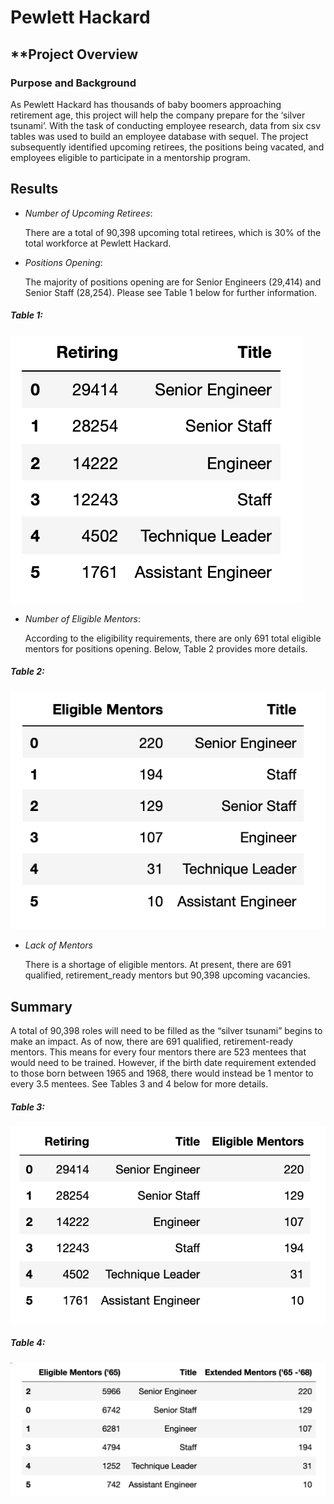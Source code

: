 # **Pewlett Hackard**

## **Project Overview
### Purpose and Background
As Pewlett Hackard has thousands of baby boomers approaching retirement age, this project will help the company prepare for the ‘silver tsunami’. With the task of conducting employee research, data from six csv tables was used to build an employee database with sequel. The project subsequently identified upcoming retirees, the positions being vacated, and employees eligible to participate in a mentorship program. 

## Results 

* *Number of Upcoming Retirees*:

    There are a total of 90,398 upcoming total retirees, which is 30% of the total workforce at Pewlett Hackard. 


* *Positions Opening*:

    The majority of positions opening are for Senior Engineers (29,414) and Senior Staff (28,254). Please see Table 1 below for further information.


##### Table 1:
![](Resources/retiring_by_title.png) 




* *Number of Eligible Mentors*:

    According to the eligibility requirements, there are only 691 total eligible mentors for positions opening. Below, Table 2 provides more details. 


##### Table 2:

![](Resources/eligible_mentors_by_title.png) 



* *Lack of Mentors*

    There is a shortage of eligible mentors. At present, there are 691 qualified, retirement_ready mentors but 90,398 upcoming vacancies. 


## Summary 
A total of 90,398 roles will need to be filled as the “silver tsunami” begins to make an impact. As of now, there are 691 qualified, retirement-ready mentors. This means for every four mentors there are 523 mentees that would need to be trained. However, if the birth date requirement extended to those born between 1965 and 1968, there would instead be 1 mentor to every 3.5 mentees. See Tables 3 and 4 below for more details. 


##### Table 3:
![](Resources/retiring_vs_eligible_mentors.png)

##### Table 4:
![](Resources/extended_vs_eligible.png)





